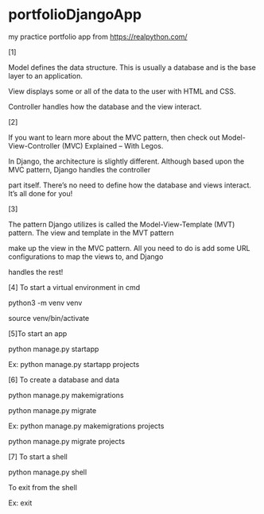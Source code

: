 # portfolioDjangoApp
my practice portfolio app from https://realpython.com/

[1]

Model defines the data structure. This is usually a database and is the base layer to an application.

View displays some or all of the data to the user with HTML and CSS.

Controller handles how the database and the view interact.

[2]

If you want to learn more about the MVC pattern, then check out Model-View-Controller (MVC) Explained – With Legos.

In Django, the architecture is slightly different. Although based upon the MVC pattern, Django handles the controller 

part itself. There’s no need to define how the database and views interact. It’s all done for you!

[3]

The pattern Django utilizes is called the Model-View-Template (MVT) pattern. The view and template in the MVT pattern 

make up the view in the MVC pattern. All you need to do is add some URL configurations to map the views to, and Django 

handles the rest!

[4] To start a virtual environment in cmd

python3 -m venv venv

source venv/bin/activate

[5]To start an app

python manage.py startapp <app name>

Ex: python manage.py startapp projects

[6] To create a database and data

 python manage.py makemigrations <app name>
 
 python manage.py migrate <app name>
  
 Ex:  python manage.py makemigrations projects

  python manage.py migrate projects 


[7] To start a shell

python manage.py shell

To exit from the shell

Ex: exit







